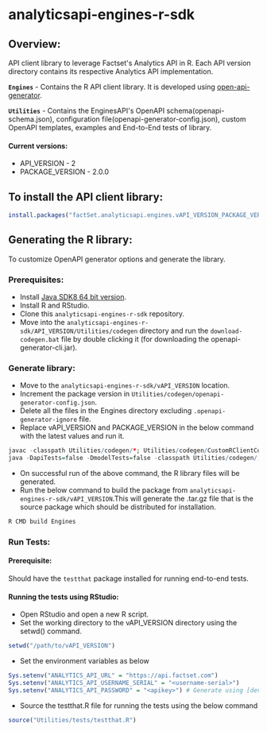 # analyticsapi-engines-r-sdk

## Overview:
API client library to leverage Factset's Analytics API in R. Each API version directory contains its respective Analytics API implementation.

**`Engines`** - Contains the R API client library. It is developed using [open-api-generator](https://github.com/OpenAPITools/openapi-generator).

**`Utilities`** - Contains the EnginesAPI's OpenAPI schema(openapi-schema.json), configuration file(openapi-generator-config.json), custom OpenAPI templates, examples and End-to-End tests of library.

#### Current versions:
* API_VERSION - 2
* PACKAGE_VERSION - 2.0.0

## To install the API client library:
```r
install.packages("factSet.analyticsapi.engines.vAPI_VERSION_PACKAGE_VERSION")
```

## Generating the R library:
To customize OpenAPI generator options and generate the library.

### Prerequisites:
* Install [Java SDK8 64 bit version](http://www.oracle.com/technetwork/java/javase/downloads/jdk8-downloads-2133151.html).
* Install R and RStudio.
* Clone this `analyticsapi-engines-r-sdk` repository.
* Move into the `analyticsapi-engines-r-sdk/API_VERSION/Utilities/codegen` directory and run the `download-codegen.bat` file by double clicking it (for downloading the openapi-generator-cli.jar).

### Generate library:
* Move to the `analyticsapi-engines-r-sdk/vAPI_VERSION` location.
* Increment the package version in `Utilities/codegen/openapi-generator-config.json`.
* Delete all the files in the Engines directory excluding `.openapi-generator-ignore` file.
* Replace vAPI_VERSION and PACKAGE_VERSION in the below command with the latest values and run it.
```r
javac -classpath Utilities/codegen/*; Utilities/codegen/CustomRClientCodegen.java
java -DapiTests=false -DmodelTests=false -classpath Utilities/codegen/;Utilities/codegen/*; org.openapitools.codegen.OpenAPIGenerator generate --generator-name CustomRClientCodegen --input-spec Utilities/codegen/openapi-schema.json --output Engines --config Utilities/codegen/openapi-generator-config.json --template-dir Utilities/codegen/templates --http-user-agent "engines-api/vAPI_VERSION/PACKAGE_VERSION/r" --skip-validate-spec
```
* On successful run of the above command, the R library files will be generated.
* Run the below command to build the package from `analyticsapi-engines-r-sdk/vAPI_VERSION`.This will generate the .tar.gz file that is the source package which should be distributed for installation.
```r
R CMD build Engines
```

### Run Tests:

#### Prerequisite:
Should have the `testthat` package installed for running end-to-end tests.

#### Running the tests using RStudio:
* Open RStudio and open a new R script.
* Set the working directory to the vAPI_VERSION directory using the setwd() command.
```r
setwd("/path/to/vAPI_VERSION")
```
* Set the environment variables as below
```r
Sys.setenv("ANALYTICS_API_URL" = "https://api.factset.com")
Sys.setenv("ANALYTICS_API_USERNAME_SERIAL" = "<username-serial>")
Sys.setenv("ANALYTICS_API_PASSWORD" = "<apikey>") # Generate using [developer portal](https://developer.factset.com/)
```

* Source the testthat.R file for running the tests using the below command
```r
source("Utilities/tests/testthat.R")
```